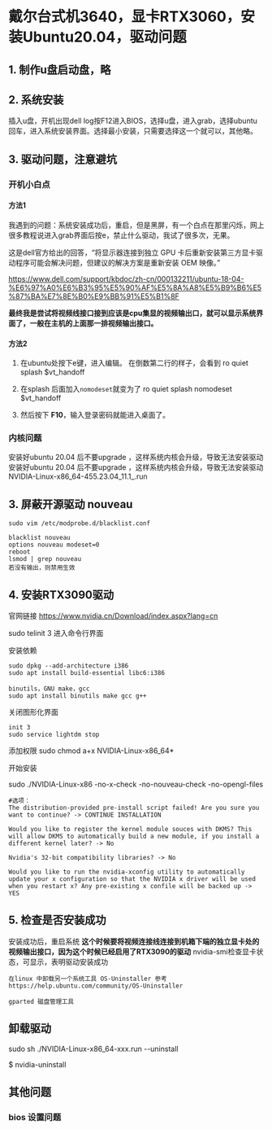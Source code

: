 # 戴尔台式机3640，显卡RTX3060，安装Ubuntu20.04，驱动问题

## 1. 制作u盘启动盘，略
## 2. 系统安装
插入u盘，开机出现dell log按F12进入BIOS，选择u盘，进入grab，选择ubuntu回车，进入系统安装界面。选择最小安装，只需要选择这一个就可以，其他略。

## 3. 驱动问题，注意避坑

### 开机小白点

#### 方法1
我遇到的问题：系统安装成功后，重启，但是黑屏，有一个白点在那里闪烁，网上很多教程说进入grab界面后按e，禁止什么驱动，我试了很多次，无果。

这是dell官方给出的回答，“将显示器连接到独立 GPU 卡后重新安装第三方显卡驱动程序可能会解决问题，但建议的解决方案是重新安装 OEM 映像。”

https://www.dell.com/support/kbdoc/zh-cn/000132211/ubuntu-18-04-%E6%97%A0%E6%B3%95%E5%90%AF%E5%8A%A8%E5%B9%B6%E5%87%BA%E7%8E%B0%E9%BB%91%E5%B1%8F

**最终我是尝试将视频线接口接到应该是cpu集显的视频输出口，就可以显示系统界面了，一般在主机的上面那一排视频输出接口。**

#### 方法2

1. 在ubuntu处按下e键，进入编辑。 在倒数第二行的样子，会看到 ro quiet splash $vt_handoff

2. 在splash 后面加入`nomodeset`就变为了 ro quiet splash nomodeset $vt_handoff

3. 然后按下 **F10**，输入登录密码就能进入桌面了。

   

### 内核问题
安装好ubuntu 20.04 后不要upgrade ，这样系统内核会升级，导致无法安装驱动安装好ubuntu 20.04 后不要upgrade ，这样系统内核会升级，导致无法安装驱动NVIDIA-Linux-x86_64-455.23.04_11.1_.run



## 3. 屏蔽开源驱动 nouveau
```
sudo vim /etc/modprobe.d/blacklist.conf

blacklist nouveau
options nouveau modeset=0
reboot
lsmod | grep nouveau
若没有输出，则禁用生效
```

## 4. 安装RTX3090驱动
官网链接
https://www.nvidia.cn/Download/index.aspx?lang=cn

sudo telinit 3 进入命令行界面


安装依赖
```
sudo dpkg --add-architecture i386
sudo apt install build-essential libc6:i386

binutils，GNU make，gcc
sudo apt install binutils make gcc g++
```

关闭图形化界面
```
init 3
sudo service lightdm stop
```
添加权限
sudo chmod a+x NVIDIA-Linux-x86_64*

开始安装

sudo ./NVIDIA-Linux-x86 -no-x-check -no-nouveau-check -no-opengl-files

```
#选项：
The distribution-provided pre-install script failed! Are you sure you want to continue? -> CONTINUE INSTALLATION

Would you like to register the kernel module souces with DKMS? This will allow DKMS to automatically build a new module, if you install a different kernel later? -> No

Nvidia's 32-bit compatibility libraries? -> No

Would you like to run the nvidia-xconfig utility to automatically update your x configuration so that the NVIDIA x driver will be used when you restart x? Any pre-existing x confile will be backed up -> YES
```

## 5. 检查是否安装成功
安装成功后，重启系统
**这个时候要将视频连接线连接到机箱下端的独立显卡处的视频输出接口，因为这个时候已经启用了RTX3090的驱动**
nvidia-smi检查显卡状态，可显示，表明驱动安装成功 




```
在linux 中卸载另一个系统工具 OS-Uninstaller 参考https://help.ubuntu.com/community/OS-Uninstaller

gparted 磁盘管理工具
```



## 卸载驱动

sudo sh ./NVIDIA-Linux-x86_64-xxx.run  --uninstall

$ nvidia-uninstall



## 其他问题

### bios 设置问题











